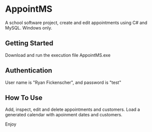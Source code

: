 ﻿# AppointMS
A school software project, create and edit appointments using C# and MySQL. Windows only.

## Getting Started
Download and run the execution file AppointMS.exe

## Authentication
User name is "Ryan Fickenscher", and password is "test"

## How To Use
Add, inspect, edit and delete appointments and customers.
Load a generated calendar with apoinment dates and customers.

Enjoy
